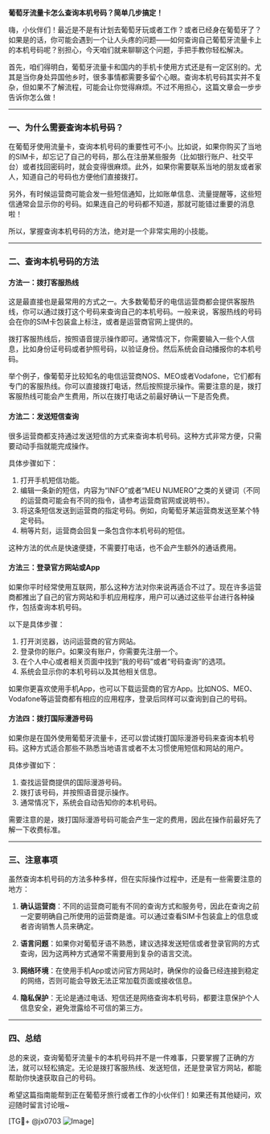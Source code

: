 **葡萄牙流量卡怎么查询本机号码？简单几步搞定！**

嗨，小伙伴们！最近是不是有计划去葡萄牙玩或者工作？或者已经身在葡萄牙了？如果是的话，你可能会遇到一个让人头疼的问题——如何查询自己葡萄牙流量卡上的本机号码呢？别担心，今天咱们就来聊聊这个问题，手把手教你轻松解决。

首先，咱们得明白，葡萄牙流量卡和国内的手机卡使用方式还是有一定区别的。尤其是当你身处异国他乡时，很多事情都需要多留个心眼。查询本机号码其实并不复杂，但如果不了解流程，可能会让你觉得麻烦。不过不用担心，这篇文章会一步步告诉你怎么做！

---

### **一、为什么需要查询本机号码？**

在葡萄牙使用流量卡，查询本机号码的重要性可不小。比如说，如果你购买了当地的SIM卡，却忘记了自己的号码，那么在注册某些服务（比如银行账户、社交平台）或者找回密码时，就会变得很麻烦。此外，如果你需要联系当地的朋友或者家人，知道自己的号码也方便他们直接拨打。

另外，有时候运营商可能会发一些短信通知，比如账单信息、流量提醒等，这些短信通常会显示你的号码。如果连自己的号码都不知道，那就可能错过重要的消息啦！

所以，掌握查询本机号码的方法，绝对是一个非常实用的小技能。

---

### **二、查询本机号码的方法**

#### **方法一：拨打客服热线**
这是最直接也是最常用的方式之一。大多数葡萄牙的电信运营商都会提供客服热线，你可以通过拨打这个号码来查询自己的本机号码。一般来说，客服热线的号码会在你的SIM卡包装盒上标注，或者是运营商官网上提供的。

拨打客服热线后，按照语音提示操作即可。通常情况下，你需要输入一些个人信息，比如身份证号码或者护照号码，以验证身份。然后系统会自动播报你的本机号码。

举个例子，像葡萄牙比较知名的电信运营商NOS、MEO或者Vodafone，它们都有专门的客服热线。你可以直接拨打电话，然后按照提示操作。需要注意的是，拨打客服热线可能会产生费用，所以在拨打电话之前最好确认一下是否免费。

#### **方法二：发送短信查询**
很多运营商都支持通过发送短信的方式来查询本机号码。这种方式非常方便，只需要动动手指就能完成操作。

具体步骤如下：
1. 打开手机短信功能。
2. 编辑一条新的短信，内容为“INFO”或者“MEU NUMERO”之类的关键词（不同的运营商可能会有不同的指令，请参考运营商官网或说明书）。
3. 将这条短信发送到运营商的指定号码。例如，向葡萄牙某运营商发送至某个特定号码。
4. 稍等片刻，运营商会回复一条包含你本机号码的短信。

这种方法的优点是快速便捷，不需要打电话，也不会产生额外的通话费用。

#### **方法三：登录官方网站或App**
如果你平时经常使用互联网，那么这种方法对你来说再适合不过了。现在许多运营商都推出了自己的官方网站和手机应用程序，用户可以通过这些平台进行各种操作，包括查询本机号码。

以下是具体步骤：
1. 打开浏览器，访问运营商的官方网站。
2. 登录你的账户。如果没有账户，你需要先注册一个。
3. 在个人中心或者相关页面中找到“我的号码”或者“号码查询”的选项。
4. 系统会显示你的本机号码以及其他相关信息。

如果你更喜欢使用手机App，也可以下载运营商的官方App。比如NOS、MEO、Vodafone等运营商都有相应的应用程序，登录后同样可以查询到自己的号码。

#### **方法四：拨打国际漫游号码**
如果你是在国外使用葡萄牙流量卡，还可以尝试拨打国际漫游号码来查询本机号码。这种方式适合那些不熟悉当地语言或者不太习惯使用短信和网站的用户。

具体步骤如下：
1. 查找运营商提供的国际漫游号码。
2. 拨打该号码，并按照语音提示操作。
3. 通常情况下，系统会自动告知你的本机号码。

需要注意的是，拨打国际漫游号码可能会产生一定的费用，因此在操作前最好先了解一下收费标准。

---

### **三、注意事项**

虽然查询本机号码的方法多种多样，但在实际操作过程中，还是有一些需要注意的地方：

1. **确认运营商**：不同的运营商可能有不同的查询方式和服务号，因此在查询之前一定要明确自己所使用的运营商是谁。可以通过查看SIM卡包装盒上的信息或者咨询销售人员来确定。

2. **语言问题**：如果你对葡萄牙语不熟悉，建议选择发送短信或者登录官网的方式查询，因为这两种方式通常不需要用到复杂的语言交流。

3. **网络环境**：在使用手机App或访问官方网站时，确保你的设备已经连接到稳定的网络，否则可能会导致无法正常加载页面或接收信息。

4. **隐私保护**：无论是通过电话、短信还是网络查询本机号码，都要注意保护个人信息安全，避免泄露给不可信的第三方。

---

### **四、总结**

总的来说，查询葡萄牙流量卡的本机号码并不是一件难事，只要掌握了正确的方法，就可以轻松搞定。无论是拨打客服热线、发送短信，还是登录官方网站，都能帮助你快速获取自己的号码。

希望这篇指南能帮到正在葡萄牙旅行或者工作的小伙伴们！如果还有其他疑问，欢迎随时留言讨论哦~

[TG💪+ @jx0703 ![Image](https://github.com/user-attachments/assets/dbca1d08-cadb-493c-b0ec-ad6f7a83f270)]